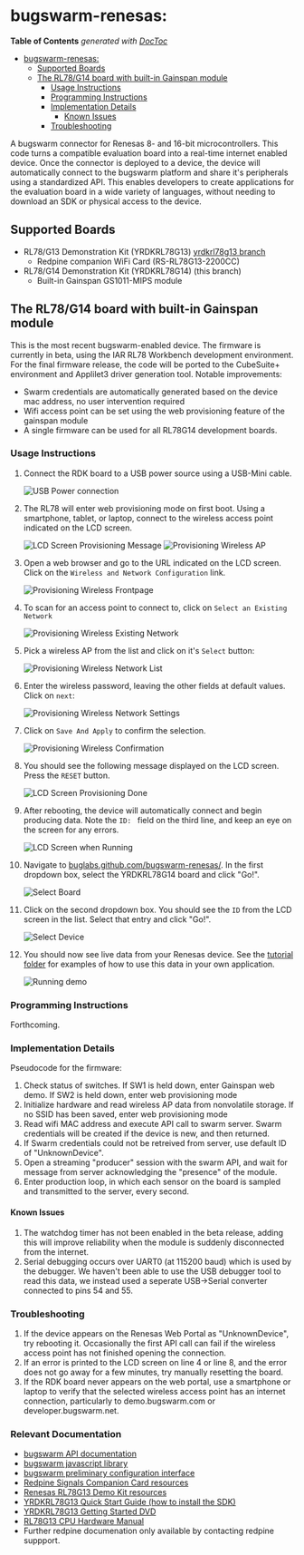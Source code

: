 # bugswarm-renesas: 

**Table of Contents**  *generated with [DocToc](http://doctoc.herokuapp.com/)*

- [bugswarm-renesas:](#bugswarm-renesas)
	- [Supported Boards](#supported-boards)
	- [The RL78/G14 board with built-in Gainspan module](#the-rl78g14-board-with-built-in-gainspan-module)
		- [Usage Instructions](#usage-instructions)
		- [Programming Instructions](#programming-instructions)
		- [Implementation Details](#implementation-details)
			- [Known Issues](#known-issues)
		- [Troubleshooting](#troubleshooting)

A bugswarm connector for Renesas 8- and 16-bit microcontrollers.  This code turns a compatible evaluation board into a real-time internet enabled device.  Once the connector is deployed to a device, the device will automatically connect to the bugswarm platform and share it's peripherals using a standardized API.  This enables developers to create applications for the evaluation board in a wide variety of languages, without needing to download an SDK or physical access to the device.  

## Supported Boards

*  RL78/G13 Demonstration Kit (YRDKRL78G13) [yrdkrl78g13 branch](https://github.com/buglabs/bugswarm-renesas/tree/yrdkrl78g13)
    *  Redpine companion WiFi Card (RS-RL78G13-2200CC)
*  RL78/G14 Demonstration Kit (YRDKRL78G14) (this branch)
    *  Built-in Gainspan GS1011-MIPS module

## The RL78/G14 board with built-in Gainspan module

This is the most recent bugswarm-enabled device.  The firmware is currently in beta, using the IAR RL78 Workbench development environment.  For the final firmware release, the code will be ported to the CubeSuite+ environment and Applilet3 driver generation tool.  Notable improvements:
*  Swarm credentials are automatically generated based on the device mac address, no user intervention required
*  Wifi access point can be set using the web provisioning feature of the gainspan module
*  A single firmware can be used for all RL78G14 development boards.

### Usage Instructions

1.  Connect the RDK board to a USB power source using a USB-Mini cable.

	![USB Power connection](https://raw.github.com/theterg/bugswarm-renesas-g14/master/tutorial/images/RL78G13\_RDK\_PC\_connection.jpg)

1.  The RL78 will enter web provisioning mode on first boot.  Using a smartphone, tablet, or laptop, connect to the wireless access point indicated on the LCD screen.

	![LCD Screen Provisioning Message](https://raw.github.com/theterg/bugswarm-renesas-g14/master/tutorial/images/Provision\_Message.JPG)
	![Provisioning Wireless AP](https://raw.github.com/theterg/bugswarm-renesas-g14/master/tutorial/images/webprovisionAP.png)

1.  Open a web browser and go to the URL indicated on the LCD screen.  Click on the ```Wireless and Network Configuration``` link.

	![Provisioning Wireless Frontpage](https://raw.github.com/theterg/bugswarm-renesas-g14/master/tutorial/images/webprovisionFrontpage.png)

1.  To scan for an access point to connect to, click on ```Select an Existing Network```

	![Provisioning Wireless Existing Network](https://raw.github.com/theterg/bugswarm-renesas-g14/master/tutorial/images/webprovisionExisting.png)

1.  Pick a wireless AP from the list and click on it's ```Select``` button:

	![Provisioning Wireless Network List](https://raw.github.com/theterg/bugswarm-renesas-g14/master/tutorial/images/webprovisionList.png)

1.  Enter the wireless password, leaving the other fields at default values.  Click on ```next```:

	![Provisioning Wireless Network Settings](https://raw.github.com/theterg/bugswarm-renesas-g14/master/tutorial/images/webprovisionSettings.png)

1.  Click on ```Save And Apply``` to confirm the selection.

	![Provisioning Wireless Confirmation](https://raw.github.com/theterg/bugswarm-renesas-g14/master/tutorial/images/webprovisionConfirmation.png)

1.  You should see the following message displayed on the LCD screen.  Press the ```RESET``` button.

	![LCD Screen Provisioning Done](https://raw.github.com/theterg/bugswarm-renesas-g14/master/tutorial/images/Provision\_Done.JPG)

1.  After rebooting, the device will automatically connect and begin producing data.  Note the ```ID: ``` field on the third line, and keep an eye on the screen for any errors.

	![LCD Screen when Running](https://raw.github.com/theterg/bugswarm-renesas-g14/master/tutorial/images/connectorRunning.JPG)

1.  Navigate to [buglabs.github.com/bugswarm-renesas/](http://buglabs.github.com/bugswarm-renesas/).  In the first dropdown box, select the YRDKRL78G14 board and click "Go!".

	![Select Board](https://raw.github.com/theterg/bugswarm-renesas-g14/master/tutorial/images/swarmSelectBoard.png)

1.  Click on the second dropdown box.  You should see the ```ID``` from the LCD screen in the list.  Select that entry and click "Go!".

	![Select Device](https://raw.github.com/theterg/bugswarm-renesas-g14/master/tutorial/images/swarmSelectDevice.png)

1.  You should now see live data from your Renesas device.  See the [tutorial folder](https://raw.github.com/theterg/bugswarm-renesas-g14/master/tutorial/) for examples of how to use this data in your own application.

	![Running demo](https://raw.github.com/theterg/bugswarm-renesas-g14/master/tutorial/images/swarmRunning.png)


### Programming Instructions

Forthcoming.

### Implementation Details

Pseudocode for the firmware:

1.  Check status of switches.  If SW1 is held down, enter Gainspan web demo.  If SW2 is held down, enter web provisioning mode
1.  Initialize hardware and read wireless AP data from nonvolatile storage.  If no SSID has been saved, enter web provisioning mode
1.  Read wifi MAC address and execute API call to swarm server.  Swarm credentials will be created if the device is new, and then returned.
1.  If Swarm credentials could not be retreived from server, use default ID of "UnknownDevice".
1.  Open a streaming "producer" session with the swarm API, and wait for message from server acknowledging the "presence" of the module.
1.  Enter production loop, in which each sensor on the board is sampled and transmitted to the server, every second.

#### Known Issues

1.  The watchdog timer has not been enabled in the beta release, adding this will improve reliability when the module is suddenly disconnected from the internet.
1.  Serial debugging occurs over UART0 (at 115200 baud) which is used by the debugger.  We haven't been able to use the USB debugger tool to read this data, we instead used a seperate USB->Serial converter connected to pins 54 and 55.  

### Troubleshooting

1.  If the device appears on the Renesas Web Portal as "UnknownDevice", try rebooting it.  Occasionally the first API call can fail if the wireless access point has not finished opening the connection.
1.  If an error is printed to the LCD screen on line 4 or line 8, and the error does not go away for a few minutes, try manually resetting the board.
1.  If the RDK board never appears on the web portal, use a smartphone or laptop to verify that the selected wireless access point has an internet connection, particularly to demo.bugswarm.com or developer.bugswarm.net.

### Relevant Documentation

* [bugswarm API documentation](http://developer.bugswarm.net/)
* [bugswarm javascript library](https://github.com/buglabs/bugswarm-js)
* [bugswarm preliminary configuration interface](http://demo.bugswarm.com/)
* [Redpine Signals Companion Card resources](http://www.redpinesignals.com/Renesas/Wi-Fi_with%20_RL78.html)
* [Renesas RL78G13 Demo Kit resources](http://am.renesas.com/products/tools/introductory_evaluation_tools/renesas_demo_kits/yrdkrl78g13/index.jsp)
* [YRDKRL78G13 Quick Start Guide (how to install the SDK)](http://am.renesas.com/media/products/tools/introductory_evaluation_tools/renesas_demo_kits/yrdkrl78g13/child_folder/YRDKRL78G13_Quick_Start_Guide.pdf)
* [YRDKRL78G13 Getting Started DVD](http://am.renesas.com/media/products/tools/introductory_evaluation_tools/renesas_demo_kits/yrdkrl78g13/child_folder/YRDKRL78G13_DVD10.zip)
* [RL78G13 CPU Hardware Manual](http://documentation.renesas.com/doc/products/mpumcu/doc/rl78/r01uh0146ej0200_rl78g13.pdf)
* Further redpine documenation only available by contacting redpine suppport.


